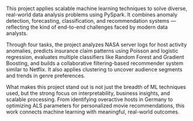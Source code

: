 This project applies scalable machine learning techniques to solve diverse, real-world data analysis problems using PySpark. It combines anomaly detection, forecasting, classification, and recommendation systems — reflecting the kind of end-to-end challenges faced by modern data analysts.

Through four tasks, the project analyzes NASA server logs for host activity anomalies, predicts insurance claim patterns using Poisson and logistic regression, evaluates multiple classifiers like Random Forest and Gradient Boosting, and builds a collaborative filtering-based recommender system similar to Netflix. It also applies clustering to uncover audience segments and trends in genre preferences.

What makes this project stand out is not just the breadth of ML techniques used, but the strong focus on interpretability, business insights, and scalable processing. From identifying overactive hosts in Germany to optimizing ALS parameters for personalized movie recommendations, this work connects machine learning with meaningful, real-world outcomes.

